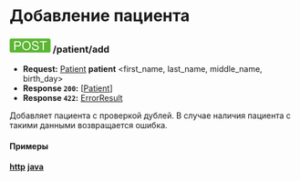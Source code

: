 Добавление пациента
=

### ![POST](../../../img/post.png) /patient/add
* **Request:** [Patient](../../../types/types.md#Patient) **patient** <first_name, last_name, middle_name, birth_day>
* **Response ```200```:** [[Patient](../../../types/types.md#Patient)]
* **Response ```422```:** [ErrorResult](../../../types/types.md#errorresult)

Добавляет пациента с проверкой дублей. В случае наличия пациента с такими данными возвращается ошибка.

#### Примеры
**[http](examples/add.md)**
**[java](examples/addJava.md)**
